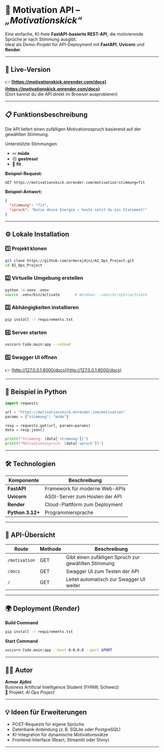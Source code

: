 # 🧠 Motivation API – *„Motivationskick“*

Eine einfache, KI-freie **FastAPI-basierte REST-API**, die motivierende Sprüche je nach Stimmung ausgibt.  
Ideal als Demo-Projekt für API-Deployment mit **FastAPI**, **Uvicorn** und **Render**.

---

## 🚀 Live-Version  

👉 **[https://motivationskick.onrender.com/docs](https://motivationskick.onrender.com/docs)**  
(Dort kannst du die API direkt im Browser ausprobieren)

---

## 📋 Funktionsbeschreibung  

Die API liefert einen zufälligen Motivationsspruch basierend auf der gewählten Stimmung.  

Unterstützte Stimmungen:
- 💤 **müde**
- 😣 **gestresst**
- 💪 **fit**

**Beispiel-Request:**
```bash
GET https://motivationskick.onrender.com/motivation?stimmung=fit
```

**Beispiel-Antwort:**
```json
{
  "stimmung": "fit",
  "spruch": "Nutze deine Energie – heute setzt du ein Statement!"
}
```

---

## ⚙️ Lokale Installation

### 1️⃣ Projekt klonen
```bash
git clone https://github.com/armorajdini/AI_Ops_Project.git
cd AI_Ops_Project
```

### 2️⃣ Virtuelle Umgebung erstellen
```bash
python -m venv .venv
source .venv/bin/activate       # Windows: .venv\Scripts\activate
```

### 3️⃣ Abhängigkeiten installieren
```bash
pip install -r requirements.txt
```

### 4️⃣ Server starten
```bash
uvicorn Code.main:app --reload
```

### 5️⃣ Swagger UI öffnen
👉 [http://127.0.0.1:8000/docs](http://127.0.0.1:8000/docs)

---

## 🧩 Beispiel in Python

```python
import requests

url = "https://motivationskick.onrender.com/motivation"
params = {"stimmung": "müde"}

resp = requests.get(url, params=params)
data = resp.json()

print(f"Stimmung: {data['stimmung']}")
print(f"Motivationsspruch: {data['spruch']}")
```

---

## 🛠 Technologien

| Komponente | Beschreibung |
|-------------|---------------|
| **FastAPI** | Framework für moderne Web-APIs |
| **Uvicorn** | ASGI-Server zum Hosten der API |
| **Render**  | Cloud-Plattform zum Deployment |
| **Python 3.12+** | Programmiersprache |

---

## 🧾 API-Übersicht

| Route | Methode | Beschreibung |
|-------|----------|---------------|
| `/motivation` | GET | Gibt einen zufälligen Spruch zur gewählten Stimmung |
| `/docs` | GET | Swagger UI zum Testen der API |
| `/` | GET | Leitet automatisch zur Swagger UI weiter |

---

## 🌍 Deployment (Render)

**Build Command**
```bash
pip install -r requirements.txt
```

**Start Command**
```bash
uvicorn Code.main:app --host 0.0.0.0 --port $PORT
```

---

## 🧑‍💻 Autor

**Armor Ajdini**  
Business Artificial Intelligence Student (FHNW, Schweiz)  
📍 Projekt: *AI Ops Project*  

---

## 💡 Ideen für Erweiterungen

- POST-Requests für eigene Sprüche  
- Datenbank-Anbindung (z. B. SQLite oder PostgreSQL)  
- KI-Integration für dynamische Motivationssätze  
- Frontend-Interface (React, Streamlit oder Shiny)

---
